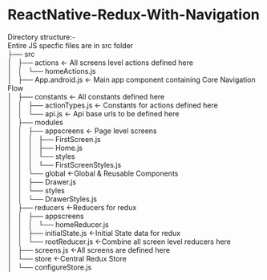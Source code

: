 # ReactNative-Redux-With-Navigation  
Directory structure:-  
Entire JS specfic files are in src folder  
├── src  
│   ├── actions                            <- All screens level actions defined here  
│   │   └── homeActions.js   
│   ├── App.android.js                     <- Main app component containing Core Navigation Flow  
│   ├── constants                          <- All constants defined here   
│   │   ├── actionTypes.js                 <- Constants for actions defined here   
│   │   └── api.js                         <- Api base urls to be defined here    
│   ├── modules    
│   │   ├── appscreens                     <- Page level screens     
│   │   │   ├── FirstScreen.js    
│   │   │   ├── Home.js    
│   │   │   └── styles    
│   │   │       └── FirstScreenStyles.js   
│   │   └── global                         <-Global & Reusable Components    
│   │       ├── Drawer.js    
│   │       └── styles    
│   │           └── DrawerStyles.js    
│   ├── reducers                           <-Reducers for redux    
│   │   ├── appscreens    
│   │   │   └── homeReducer.js    
│   │   ├── initialState.js               <-Initial State data for redux     
│   │   └── rootReducer.js                <-Combine all screen level reducers here    
│   ├── screens.js                        <-All screens are defined here     
│   └── store                             <-Central Redux Store      
│       └── configureStore.js     
 
